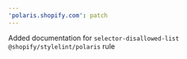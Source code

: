 ```yaml
---
'polaris.shopify.com': patch
---
```


Added documentation for `selector-disallowed-list` `@shopify/stylelint/polaris` rule
